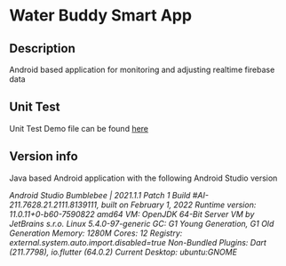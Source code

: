 # Water Buddy Smart App

## Description
Android based application for monitoring and adjusting realtime firebase data


## Unit Test
Unit Test Demo file can be found [here](app/src/androidTest/java/com/application/waterbuddy/UnitTest.java)

## Version info
Java based Android application with the following Android Studio version

*Android Studio Bumblebee | 2021.1.1 Patch 1
Build #AI-211.7628.21.2111.8139111, built on February 1, 2022
Runtime version: 11.0.11+0-b60-7590822 amd64
VM: OpenJDK 64-Bit Server VM by JetBrains s.r.o.
Linux 5.4.0-97-generic
GC: G1 Young Generation, G1 Old Generation
Memory: 1280M
Cores: 12
Registry: external.system.auto.import.disabled=true
Non-Bundled Plugins: Dart (211.7798), io.flutter (64.0.2)
Current Desktop: ubuntu:GNOME*
